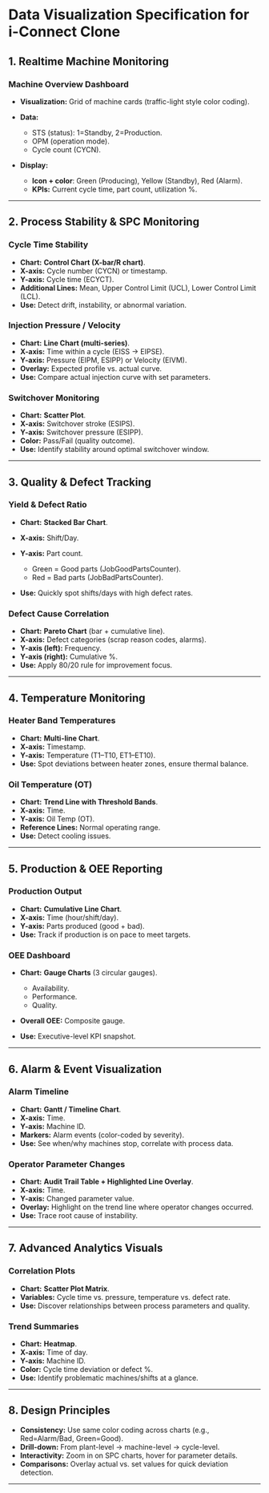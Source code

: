 # Data Visualization Specification for i-Connect Clone

## 1. Realtime Machine Monitoring

### Machine Overview Dashboard

* **Visualization:** Grid of machine cards (traffic-light style color coding).
* **Data:**

  * STS (status): 1=Standby, 2=Production.
  * OPM (operation mode).
  * Cycle count (CYCN).
* **Display:**

  * **Icon + color**: Green (Producing), Yellow (Standby), Red (Alarm).
  * **KPIs:** Current cycle time, part count, utilization %.

---

## 2. Process Stability & SPC Monitoring

### Cycle Time Stability

* **Chart:** **Control Chart (X-bar/R chart)**.
* **X-axis:** Cycle number (CYCN) or timestamp.
* **Y-axis:** Cycle time (ECYCT).
* **Additional Lines:** Mean, Upper Control Limit (UCL), Lower Control Limit (LCL).
* **Use:** Detect drift, instability, or abnormal variation.

### Injection Pressure / Velocity

* **Chart:** **Line Chart (multi-series)**.
* **X-axis:** Time within a cycle (EISS → EIPSE).
* **Y-axis:** Pressure (EIPM, ESIPP) or Velocity (EIVM).
* **Overlay:** Expected profile vs. actual curve.
* **Use:** Compare actual injection curve with set parameters.

### Switchover Monitoring

* **Chart:** **Scatter Plot**.
* **X-axis:** Switchover stroke (ESIPS).
* **Y-axis:** Switchover pressure (ESIPP).
* **Color:** Pass/Fail (quality outcome).
* **Use:** Identify stability around optimal switchover window.

---

## 3. Quality & Defect Tracking

### Yield & Defect Ratio

* **Chart:** **Stacked Bar Chart**.
* **X-axis:** Shift/Day.
* **Y-axis:** Part count.

  * Green = Good parts (JobGoodPartsCounter).
  * Red = Bad parts (JobBadPartsCounter).
* **Use:** Quickly spot shifts/days with high defect rates.

### Defect Cause Correlation

* **Chart:** **Pareto Chart** (bar + cumulative line).
* **X-axis:** Defect categories (scrap reason codes, alarms).
* **Y-axis (left):** Frequency.
* **Y-axis (right):** Cumulative %.
* **Use:** Apply 80/20 rule for improvement focus.

---

## 4. Temperature Monitoring

### Heater Band Temperatures

* **Chart:** **Multi-line Chart**.
* **X-axis:** Timestamp.
* **Y-axis:** Temperature (T1–T10, ET1–ET10).
* **Use:** Spot deviations between heater zones, ensure thermal balance.

### Oil Temperature (OT)

* **Chart:** **Trend Line with Threshold Bands**.
* **X-axis:** Time.
* **Y-axis:** Oil Temp (OT).
* **Reference Lines:** Normal operating range.
* **Use:** Detect cooling issues.

---

## 5. Production & OEE Reporting

### Production Output

* **Chart:** **Cumulative Line Chart**.
* **X-axis:** Time (hour/shift/day).
* **Y-axis:** Parts produced (good + bad).
* **Use:** Track if production is on pace to meet targets.

### OEE Dashboard

* **Chart:** **Gauge Charts** (3 circular gauges).

  * Availability.
  * Performance.
  * Quality.
* **Overall OEE:** Composite gauge.
* **Use:** Executive-level KPI snapshot.

---

## 6. Alarm & Event Visualization

### Alarm Timeline

* **Chart:** **Gantt / Timeline Chart**.
* **X-axis:** Time.
* **Y-axis:** Machine ID.
* **Markers:** Alarm events (color-coded by severity).
* **Use:** See when/why machines stop, correlate with process data.

### Operator Parameter Changes

* **Chart:** **Audit Trail Table + Highlighted Line Overlay**.
* **X-axis:** Time.
* **Y-axis:** Changed parameter value.
* **Overlay:** Highlight on the trend line where operator changes occurred.
* **Use:** Trace root cause of instability.

---

## 7. Advanced Analytics Visuals

### Correlation Plots

* **Chart:** **Scatter Plot Matrix**.
* **Variables:** Cycle time vs. pressure, temperature vs. defect rate.
* **Use:** Discover relationships between process parameters and quality.

### Trend Summaries

* **Chart:** **Heatmap**.
* **X-axis:** Time of day.
* **Y-axis:** Machine ID.
* **Color:** Cycle time deviation or defect %.
* **Use:** Identify problematic machines/shifts at a glance.

---

## 8. Design Principles

* **Consistency:** Use same color coding across charts (e.g., Red=Alarm/Bad, Green=Good).
* **Drill-down:** From plant-level → machine-level → cycle-level.
* **Interactivity:** Zoom in on SPC charts, hover for parameter details.
* **Comparisons:** Overlay actual vs. set values for quick deviation detection.

---
